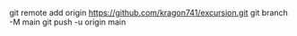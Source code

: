 git remote add origin https://github.com/kragon741/excursion.git
git branch -M main
git push -u origin main